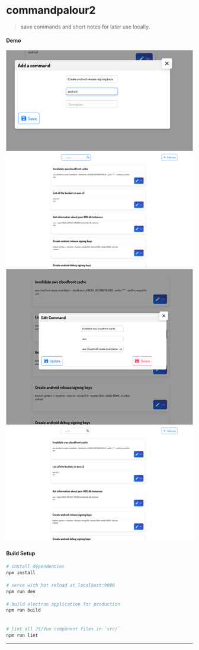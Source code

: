 # commandpalour2
> save commands and short notes for later use locally.

#### Demo

![add](images/1.png)
![edit](images/2.png)
![view](images/3.png)
![view](images/4.png)

#### Build Setup

``` bash
# install dependencies
npm install

# serve with hot reload at localhost:9080
npm run dev

# build electron application for production
npm run build


# lint all JS/Vue component files in `src/`
npm run lint

```

---